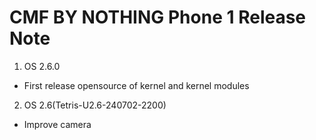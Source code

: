 # CMF BY NOTHING Phone 1 Release Note
1. OS 2.6.0
  - First release opensource of kernel and kernel modules

2. OS 2.6(Tetris-U2.6-240702-2200)
  - Improve camera

